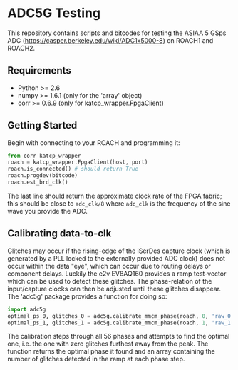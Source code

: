 ADC5G Testing
=============
This repository contains scripts and bitcodes for testing the 
ASIAA 5 GSps ADC (https://casper.berkeley.edu/wiki/ADC1x5000-8) 
on ROACH1 and ROACH2.

Requirements
------------
* Python >= 2.6
* numpy >= 1.6.1 (only for the 'array' object)
* corr >= 0.6.9 (only for katcp_wrapper.FpgaClient)

Getting Started
---------------
Begin with connecting to your ROACH and programming it:
```python
from corr katcp_wrapper
roach = katcp_wrapper.FpgaClient(host, port)
roach.is_connected() # should return True
roach.progdev(bitcode)
roach.est_brd_clk()
```
The last line should return the approximate clock rate of the FPGA 
fabric; this should be close to `adc_clk/8` where `adc_clk` is the 
frequency of the sine wave you provide the ADC.

Calibrating data-to-clk
-----------------------
Glitches may occur if the rising-edge of the iSerDes capture clock 
(which is generated by a PLL locked to the externally provided ADC clock) 
does not occur within the data "eye", which can occur due to routing delays 
or component delays. Luckily the e2v EV8AQ160 provides a ramp test-vector 
which can be used to detect these glitches. The phase-relation of the 
input/capture clocks can then be adjusted until these glitches disappear. 
The 'adc5g' package provides a function for doing so:
```python
import adc5g
optimal_ps_0, glitches_0 = adc5g.calibrate_mmcm_phase(roach, 0, 'raw_0')
optimal_ps_1, glitches_1 = adc5g.calibrate_mmcm_phase(roach, 1, 'raw_1')
```
The calibration steps through all 56 phases and attempts to find the 
optimal one, i.e. the one with zero glitches furthest away from the peak. 
The function returns the optimal phase it found and an array containing 
the number of glitches detected in the ramp at each phase step.

